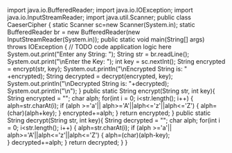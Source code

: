 
import java.io.BufferedReader;
import java.io.IOException;
import java.io.InputStreamReader;
import java.util.Scanner;
public class CaeserCipher {
	static Scanner sc=new Scanner(System.in);
	static BufferedReader br = new BufferedReader(new InputStreamReader(System.in));
	public static void main(String[] args) throws IOException {
		// TODO code application logic here
		System.out.print("Enter any String: ");
		String str = br.readLine();
		System.out.print("\nEnter the Key: ");
		int key = sc.nextInt();
		String encrypted = encrypt(str, key);
		System.out.println("\nEncrypted String is: " +encrypted);
		String decrypted = decrypt(encrypted, key);
		System.out.println("\nDecrypted String is: "+decrypted);
		System.out.println("\n");
	}
	public static String encrypt(String str, int key){
		String encrypted = "";
		char alph;
		for(int i = 0; i<str.length(); i++) {
			alph=str.charAt(i);
			if (alph >='a'|| alph>='A'||alph<='z'||alph<='Z') {
				alph=(char)(alph+key);
			}
			encrypted+=alph;
		}
		return encrypted;
	}
	public static String decrypt(String str, int key){
		String decrypted = "";
		char alph;
		for(int i = 0; i<str.length(); i++) {
			alph=str.charAt(i);
			if (alph >='a'|| alph>='A'||alph<='z'||alph<='Z') {
				alph=(char)(alph-key);				
			}
			decrypted+=alph;
		}
		return decrypted;
	}
}
